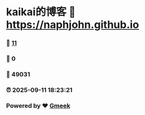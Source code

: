 # kaikai的博客 :link: https://naphjohn.github.io 
### :page_facing_up: [11](https://naphjohn.github.io/tag.html) 
### :speech_balloon: 0 
### :hibiscus: 49031 
### :alarm_clock: 2025-09-11 18:23:21 
### Powered by :heart: [Gmeek](https://github.com/Meekdai/Gmeek)
